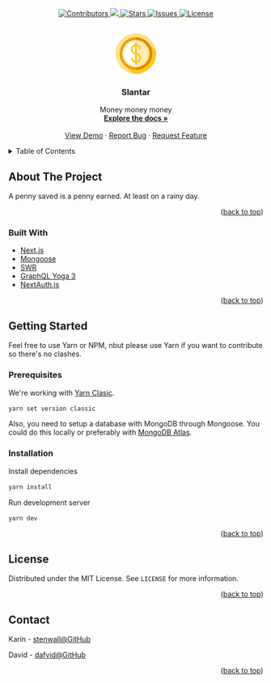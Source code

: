 <!-- Improved compatibility of back to top link: See: https://github.com/othneildrew/Best-README-Template/pull/73 -->

<a name="readme-top"></a>

<!--
*** Thanks for checking out the Best-README-Template. If you have a suggestion
*** that would make this better, please fork the repo and create a pull request
*** or simply open an issue with the tag "enhancement".
*** Don't forget to give the project a star!
*** Thanks again! Now go create something AMAZING! :D
-->

<!-- PROJECT SHIELDS -->
<p align="center">
	<a href="https://github.com/stenwall-io/slantar/graphs/contributors">
		<img alt="Contributors" src="https://img.shields.io/github/contributors/stenwall-io/slantar.svg?style=for-the-badge" />
	</a>
	<a href="https://github.com/stenwall-io/slantar/network/members">
		<img alg="Forks" src="https://img.shields.io/github/forks/stenwall-io/slantar.svg?style=for-the-badge" />
	</a>
	<a href="https://github.com/stenwall-io/slantar/stargazers">
		<img alt="Stars" src="https://img.shields.io/github/stars/stenwall-io/slantar.svg?style=for-the-badge" />
	</a>
  <a href="https://github.com/stenwall-io/slantar/issues">
		<img alt="Issues" src="https://img.shields.io/github/issues/stenwall-io/slantar.svg?style=for-the-badge" />
	</a>
  <a href="https://github.com/stenwall-io/slantar/blob/main/LICENSE">
		<img alt="License" src="https://img.shields.io/github/license/stenwall-io/slantar.svg?style=for-the-badge" />
	</a>
</p>

<!-- PROJECT LOGO -->
<br />
<div align="center">
  <a href="https://github.com/stenwall-io/slantar">
    <img src="assets/images/logo.svg" alt="Logo" width="80" height="80">
  </a>

<h3 align="center">Slantar</h3>

  <p align="center">
    Money money money
    <br />
    <a href="https://github.com/stenwall-io/slantar"><strong>Explore the docs »</strong></a>
    <br />
    <br />
    <a href="https://github.com/stenwall-io/slantar">View Demo</a>
    ·
    <a href="https://github.com/stenwall-io/slantar/issues">Report Bug</a>
    ·
    <a href="https://github.com/stenwall-io/slantar/issues">Request Feature</a>
  </p>
</div>

<!-- TABLE OF CONTENTS -->
<details>
  <summary>Table of Contents</summary>
  <ol>
    <li>
      <a href="#about-the-project">About The Project</a>
      <ul>
        <li><a href="#built-with">Built With</a></li>
      </ul>
    </li>
    <li>
      <a href="#getting-started">Getting Started</a>
      <ul>
        <li><a href="#prerequisites">Prerequisites</a></li>
        <li><a href="#installation">Installation</a></li>
      </ul>
    </li>
    <!-- <li><a href="#usage">Usage</a></li> -->
    <!-- <li><a href="#roadmap">Roadmap</a></li> -->
    <!-- <li><a href="#contributing">Contributing</a></li> -->
    <li><a href="#license">License</a></li>
    <li><a href="#contact">Contact</a></li>
    <!-- <li><a href="#acknowledgments">Acknowledgments</a></li> -->
  </ol>
</details>

<!-- ABOUT THE PROJECT -->

## About The Project

<!-- [![Product Name Screen Shot][product-screenshot]](https://example.com) -->

A penny saved is a penny earned. At least on a rainy day.

<p align="right">(<a href="#readme-top">back to top</a>)</p>

### Built With

- [Next.js][Next-url]
- [Mongoose][Mongoose-url]
- [SWR][SWR-url]
- [GraphQL Yoga 3][Yoga-url]
- [NextAuth.js][NextAuth-url]

<p align="right">(<a href="#readme-top">back to top</a>)</p>

<!-- GETTING STARTED -->

## Getting Started

Feel free to use Yarn or NPM, nbut please use Yarn if you want to contribute so there's no clashes.

### Prerequisites

We're working with [Yarn Clasic][Yarn-url].

```sh
yarn set version classic
```

Also, you need to setup a database with MongoDB through Mongoose. You could do this locally or preferably with [MongoDB Atlas][Atlas-url].

### Installation

Install dependencies

```sh
yarn install
```

Run development server

```sh
yarn dev
```

<p align="right">(<a href="#readme-top">back to top</a>)</p>

<!-- USAGE EXAMPLES -->
<!-- ## Usage

Use this space to show useful examples of how a project can be used. Additional screenshots, code examples and demos work well in this space. You may also link to more resources.

_For more examples, please refer to the [Documentation](https://example.com)_

<p align="right">(<a href="#readme-top">back to top</a>)</p> -->

<!-- ROADMAP -->
<!-- ## Roadmap

- [ ] Feature 1
- [ ] Feature 2
- [ ] Feature 3
    - [ ] Nested Feature

See the [open issues](https://github.com/stenwall-io/slantar/issues) for a full list of proposed features (and known issues).

<p align="right">(<a href="#readme-top">back to top</a>)</p> -->

<!-- CONTRIBUTING -->
<!-- ## Contributing

Contributions are what make the open source community such an amazing place to learn, inspire, and create. Any contributions you make are **greatly appreciated**.

If you have a suggestion that would make this better, please fork the repo and create a pull request. You can also simply open an issue with the tag "enhancement".
Don't forget to give the project a star! Thanks again!

1. Fork the Project
2. Create your Feature Branch (`git checkout -b feature/AmazingFeature`)
3. Commit your Changes (`git commit -m 'Add some AmazingFeature'`)
4. Push to the Branch (`git push origin feature/AmazingFeature`)
5. Open a Pull Request

<p align="right">(<a href="#readme-top">back to top</a>)</p> -->

<!-- LICENSE -->

## License

Distributed under the MIT License. See `LICENSE` for more information.

<p align="right">(<a href="#readme-top">back to top</a>)</p>

<!-- CONTACT -->

## Contact

Karin - [stenwall@GitHub](https://github.com/stenwall)

David - [dafvid@GitHub](https://github.com/dafvid)

<p align="right">(<a href="#readme-top">back to top</a>)</p>

<!-- ACKNOWLEDGMENTS -->
<!-- ## Acknowledgments

* []()
* []()
* []()

<p align="right">(<a href="#readme-top">back to top</a>)</p> -->

<!-- MARKDOWN LINKS & IMAGES -->
<!-- https://www.markdownguide.org/basic-syntax/#reference-style-links -->

[contributors-shield]: https://img.shields.io/github/contributors/stenwall-io/slantar.svg?style=for-the-badge
[contributors-url]: https://github.com/stenwall-io/slantar/graphs/contributors
[forks-shield]: https://img.shields.io/github/forks/stenwall-io/slantar.svg?style=for-the-badge
[forks-url]: https://github.com/stenwall-io/slantar/network/members
[stars-shield]: https://img.shields.io/github/stars/stenwall-io/slantar.svg?style=for-the-badge
[stars-url]: https://github.com/stenwall-io/slantar/stargazers
[issues-shield]: https://img.shields.io/github/issues/stenwall-io/slantar.svg?style=for-the-badge
[issues-url]: https://github.com/stenwall-io/slantar/issues
[license-shield]: https://img.shields.io/github/license/stenwall-io/slantar.svg?style=for-the-badge
[license-url]: https://github.com/stenwall-io/slantar/blob/master/LICENSE.txt
[linkedin-shield]: https://img.shields.io/badge/-LinkedIn-black.svg?style=for-the-badge&logo=linkedin&colorB=555
[linkedin-url]: https://linkedin.com/in/linkedin_username
[product-screenshot]: images/screenshot.png
[Next-url]: https://nextjs.org/
[Mongoose-url]: https://mongoosejs.com/
[SWR-url]: https://swr.vercel.app/
[Yoga-url]: https://the-guild.dev/graphql/yoga-server
[NextAuth-url]: https://next-auth.js.org/
[Yarn-url]: https://classic.yarnpkg.com/lang/en/
[Atlas-url]: https://www.mongodb.com/atlas
[Bootstrap.com]: https://img.shields.io/badge/Bootstrap-563D7C?style=for-the-badge&logo=bootstrap&logoColor=white
[Bootstrap-url]: https://getbootstrap.com
[JQuery.com]: https://img.shields.io/badge/jQuery-0769AD?style=for-the-badge&logo=jquery&logoColor=white
[JQuery-url]: https://jquery.com

